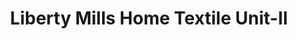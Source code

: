 ---
title: "Liberty Mills Home Textile Unit-II"
url: /karachi/liberty-mills-home-textile-unit-ii/
shop: wholesale
---